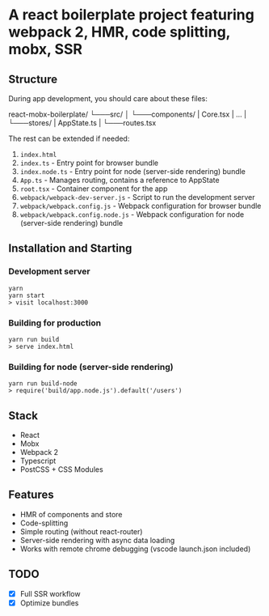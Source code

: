 # A react boilerplate project featuring webpack 2, HMR, code splitting, mobx, SSR

## Structure

During app development, you should care about these files:

react-mobx-boilerplate/
└───src/
    │
    └───components/
    |     Core.tsx
    |     ...
    |
    └───stores/
    |     AppState.ts
    |
    └───routes.tsx

The rest can be extended if needed:

1. `index.html`
1. `index.ts` - Entry point for browser bundle
1. `index.node.ts` - Entry point for node (server-side rendering) bundle
1. `App.ts` - Manages routing, contains a reference to AppState
1. `root.tsx` - Container component for the app
1. `webpack/webpack-dev-server.js` - Script to run the development server
1. `webpack/webpack.config.js` - Webpack configuration for browser bundle
1. `webpack/webpack.config.node.js` - Webpack configuration for node (server-side rendering) bundle

## Installation and Starting

### Development server
```
yarn
yarn start
> visit localhost:3000
```

### Building for production
```
yarn run build
> serve index.html
```

### Building for node (server-side rendering)
```
yarn run build-node
> require('build/app.node.js').default('/users')
```

## Stack

* React
* Mobx
* Webpack 2
* Typescript
* PostCSS + CSS Modules

## Features

* HMR of components and store
* Code-splitting
* Simple routing (without react-router)
* Server-side rendering with async data loading
* Works with remote chrome debugging (vscode launch.json included)

## TODO

- [x] Full SSR workflow
- [x] Optimize bundles
